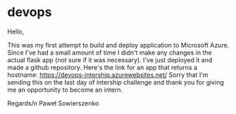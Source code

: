 # devops

Hello,

This was my first attempt to build and deploy application to Microsoft Azure. Since I've had a small amount of time I didn't make any changes in the actual flask app
(not sure if it was necessary). I've just deployed it and made a github repository. Here's the link for an app that returns a hostname:
https://devops-intership.azurewebsites.net/
Sorry that I'm sending this on the last day of intership challenge and thank you for giving me an opportunity to become an intern.

Regards/n
Paweł Sowierszenko
